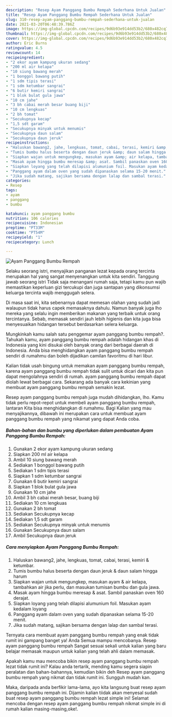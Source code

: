 ```yaml
---
description: "Resep Ayam Panggang Bumbu Rempah Sederhana Untuk Jualan"
title: "Resep Ayam Panggang Bumbu Rempah Sederhana Untuk Jualan"
slug: 310-resep-ayam-panggang-bumbu-rempah-sederhana-untuk-jualan
date: 2021-03-20T06:48:39.786Z
image: https://img-global.cpcdn.com/recipes/9d6b93e914dd53b2/680x482cq70/ayam-panggang-bumbu-rempah-foto-resep-utama.jpg
thumbnail: https://img-global.cpcdn.com/recipes/9d6b93e914dd53b2/680x482cq70/ayam-panggang-bumbu-rempah-foto-resep-utama.jpg
cover: https://img-global.cpcdn.com/recipes/9d6b93e914dd53b2/680x482cq70/ayam-panggang-bumbu-rempah-foto-resep-utama.jpg
author: Eric Burns
ratingvalue: 4.5
reviewcount: 14
recipeingredient:
- "2 ekor ayam kampung ukuran sedang"
- "200 ml air kelapa"
- "10 siung bawang merah"
- "1 bonggol bawang putih"
- "1 sdm tipis terasi"
- "1 sdm ketumbar sangrai"
- "6 butir kemiri sangrai"
- "1 blok bulat gula jawa"
- "10 cm jahe"
- "3 bh cabai merah besar buang biji"
- "10 cm lengkuas"
- "2 bh tomat"
- "Secukupnya kecap"
- "1,5 sdt garam"
- "Secukupnya minyak untuk menumis"
- "Secukupnya daun salam"
- "Secukupnya daun jeruk"
recipeinstructions:
- "Haluskan bawang2, jahe, lengkuas, tomat, cabai, terasi, kemiri &amp; ketumbar."
- "Tumis bumbu halus beserta dengan daun jeruk &amp; daun salam hingga harum"
- "Siapkan wajan untuk mengungkep, masukan ayam &amp; air kelapa, tambahkan air jika perlu, dan masukan tumisan bumbu dan gula jawa."
- "Masak ayam hingga bumbu meresap &amp; asat. Sambil panaskan oven 160 derajat."
- "Siapkan loyang yang telah dilapisi alumunium foil. Masukan ayam kedalam loyang"
- "Panggang ayam dalam oven yang sudah dipanaskan selama 15-20 menit."
- "Jika sudah matang, sajikan bersama dengan lalap dan sambal terasi."
categories:
- Resep
tags:
- ayam
- panggang
- bumbu

katakunci: ayam panggang bumbu 
nutrition: 106 calories
recipecuisine: Indonesian
preptime: "PT33M"
cooktime: "PT54M"
recipeyield: "1"
recipecategory: Lunch

---
```



![Ayam Panggang Bumbu Rempah](https://img-global.cpcdn.com/recipes/9d6b93e914dd53b2/680x482cq70/ayam-panggang-bumbu-rempah-foto-resep-utama.jpg)

Selaku seorang istri, menyajikan panganan lezat kepada orang tercinta merupakan hal yang sangat menyenangkan untuk kita sendiri. Tanggung jawab seorang istri Tidak saja menangani rumah saja, tetapi kamu pun wajib memastikan keperluan gizi tercukupi dan juga santapan yang dikonsumsi keluarga tercinta wajib menggugah selera.

Di masa  saat ini, kita sebenarnya dapat memesan olahan yang sudah jadi walaupun tidak harus capek memasaknya dahulu. Namun banyak juga lho mereka yang selalu ingin memberikan makanan yang terbaik untuk orang tercintanya. Sebab, memasak sendiri jauh lebih higienis dan kita juga bisa menyesuaikan hidangan tersebut berdasarkan selera keluarga. 



Mungkinkah kamu salah satu penggemar ayam panggang bumbu rempah?. Tahukah kamu, ayam panggang bumbu rempah adalah hidangan khas di Indonesia yang kini disukai oleh banyak orang dari berbagai daerah di Indonesia. Anda bisa menghidangkan ayam panggang bumbu rempah sendiri di rumahmu dan boleh dijadikan camilan favoritmu di hari libur.

Kalian tidak usah bingung untuk memakan ayam panggang bumbu rempah, karena ayam panggang bumbu rempah tidak sulit untuk dicari dan kita pun dapat mengolahnya sendiri di rumah. ayam panggang bumbu rempah dapat diolah lewat berbagai cara. Sekarang ada banyak cara kekinian yang membuat ayam panggang bumbu rempah semakin lezat.

Resep ayam panggang bumbu rempah juga mudah dihidangkan, lho. Kamu tidak perlu repot-repot untuk membeli ayam panggang bumbu rempah, lantaran Kita bisa menghidangkan di rumahmu. Bagi Kalian yang mau menyajikannya, dibawah ini merupakan cara untuk membuat ayam panggang bumbu rempah yang nikamat yang dapat Anda coba.

<!--inarticleads1-->

##### Bahan-bahan dan bumbu yang diperlukan dalam pembuatan Ayam Panggang Bumbu Rempah:

1. Gunakan 2 ekor ayam kampung ukuran sedang
1. Siapkan 200 ml air kelapa
1. Ambil 10 siung bawang merah
1. Sediakan 1 bonggol bawang putih
1. Sediakan 1 sdm tipis terasi
1. Siapkan 1 sdm ketumbar sangrai
1. Gunakan 6 butir kemiri sangrai
1. Siapkan 1 blok bulat gula jawa
1. Gunakan 10 cm jahe
1. Ambil 3 bh cabai merah besar, buang biji
1. Sediakan 10 cm lengkuas
1. Gunakan 2 bh tomat
1. Sediakan Secukupnya kecap
1. Sediakan 1,5 sdt garam
1. Sediakan Secukupnya minyak untuk menumis
1. Gunakan Secukupnya daun salam
1. Ambil Secukupnya daun jeruk




<!--inarticleads2-->

##### Cara menyiapkan Ayam Panggang Bumbu Rempah:

1. Haluskan bawang2, jahe, lengkuas, tomat, cabai, terasi, kemiri &amp; ketumbar.
1. Tumis bumbu halus beserta dengan daun jeruk &amp; daun salam hingga harum
1. Siapkan wajan untuk mengungkep, masukan ayam &amp; air kelapa, tambahkan air jika perlu, dan masukan tumisan bumbu dan gula jawa.
1. Masak ayam hingga bumbu meresap &amp; asat. Sambil panaskan oven 160 derajat.
1. Siapkan loyang yang telah dilapisi alumunium foil. Masukan ayam kedalam loyang
1. Panggang ayam dalam oven yang sudah dipanaskan selama 15-20 menit.
1. Jika sudah matang, sajikan bersama dengan lalap dan sambal terasi.




Ternyata cara membuat ayam panggang bumbu rempah yang enak tidak rumit ini gampang banget ya! Anda Semua mampu mencobanya. Resep ayam panggang bumbu rempah Sangat sesuai sekali untuk kalian yang baru belajar memasak maupun untuk kalian yang telah ahli dalam memasak.

Apakah kamu mau mencoba bikin resep ayam panggang bumbu rempah lezat tidak rumit ini? Kalau anda tertarik, mending kamu segera siapin peralatan dan bahan-bahannya, kemudian bikin deh Resep ayam panggang bumbu rempah yang nikmat dan tidak rumit ini. Sungguh mudah kan. 

Maka, daripada anda berfikir lama-lama, ayo kita langsung buat resep ayam panggang bumbu rempah ini. Dijamin kalian tiidak akan menyesal sudah buat resep ayam panggang bumbu rempah lezat simple ini! Selamat mencoba dengan resep ayam panggang bumbu rempah nikmat simple ini di rumah kalian masing-masing,oke!.

